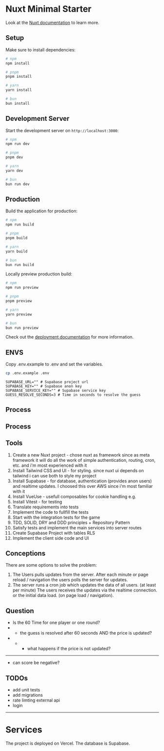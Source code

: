 # Nuxt Minimal Starter

Look at the [Nuxt documentation](https://nuxt.com/docs/getting-started/introduction) to learn more.

## Setup

Make sure to install dependencies:

```bash
# npm
npm install

# pnpm
pnpm install

# yarn
yarn install

# bun
bun install
```

## Development Server

Start the development server on `http://localhost:3000`:

```bash
# npm
npm run dev

# pnpm
pnpm dev

# yarn
yarn dev

# bun
bun run dev
```

## Production

Build the application for production:

```bash
# npm
npm run build

# pnpm
pnpm build

# yarn
yarn build

# bun
bun run build
```

Locally preview production build:

```bash
# npm
npm run preview

# pnpm
pnpm preview

# yarn
yarn preview

# bun
bun run preview
```

Check out the [deployment documentation](https://nuxt.com/docs/getting-started/deployment) for more information.

## ENVS

Copy .env.example to .env and set the variables.

```bash
cp .env.example .env
```

```
SUPABASE_URL="" # Supabase project url
SUPABASE_KEY="" # Supabase anon key
SUPABASE_SERVICE_KEY="" # Supabase service key
GUESS_RESOLVE_SECONDS=3 # Time in seconds to resolve the guess
```

## Process

## Process

## Tools

1. Create a new Nuxt project - chose nuxt as framework since as meta framework it will do all the work of simple authentication, routing, cron, etc. and i'm most experienced with it
2. Install Tailwind CSS and UI - for styling. since nuxt ui depends on tailwind i can use both to style my project
3. Install Supabase - for database, authentication (provides anon users) and realtime updates. I choosed this over AWS since i'm most familiar with it
4. Install VueUse - usefull composables for cookie handling e.g.
5. Install Vitest - for testing
6. Translate requirements into tests
7. Implement the code to fullfill the tests
8. Start with the integration tests for the game
9. TDD, SOLID, DRY and DDD principles + Repository Pattern
10. Satisfy tests and implement the main services into server routes
11. Create Supabase Project with tables RLS
12. Implement the client side code and UI

## Conceptions

There are some options to solve the problem:

1. The Users pulls updates from the server. After each minute or page reload / navigation the users polls the server for updates.
2. The server runs a cron job which updates the data of all users. (at least per minute) The users receives the updates via the realtime connection. or the initial data load. (on page load / navigation).

## Question

- Is the 60 Time for one player or one round?
- - the guess is resolved after 60 seconds AND the price is updated?
- - - what happens if the price is not updated?

---

- can score be negative?

## TODOs

- add unit tests
- add migrations
- rate limting external api
- login

---

# Services

The project is deployed on Vercel. The database is Supabase.
